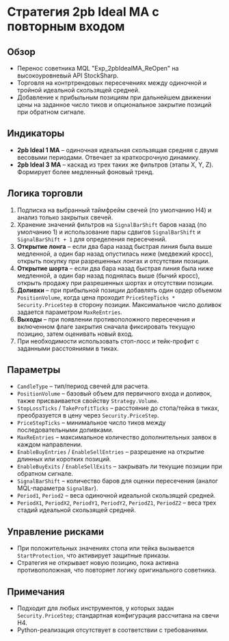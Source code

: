 # Стратегия 2pb Ideal MA с повторным входом

## Обзор
- Перенос советника MQL "Exp_2pbIdealMA_ReOpen" на высокоуровневый API StockSharp.
- Торговля на контртрендовых пересечениях между одиночной и тройной идеальной скользящей средней.
- Добавление к прибыльным позициям при дальнейшем движении цены на заданное число тиков и опциональное закрытие позиций при обратном сигнале.

## Индикаторы
- **2pb Ideal 1 MA** – одиночная идеальная скользящая средняя с двумя весовыми периодами. Отвечает за краткосрочную динамику.
- **2pb Ideal 3 MA** – каскад из трех таких же фильтров (этапы X, Y, Z). Формирует более медленный фоновый тренд.

## Логика торговли
1. Подписка на выбранный таймфрейм свечей (по умолчанию H4) и анализ только закрытых свечей.
2. Хранение значений фильтров на `SignalBarShift` баров назад (по умолчанию 1) и использование пары сдвигов `SignalBarShift` и `SignalBarShift + 1` для определения пересечений.
3. **Открытие лонга** – если два бара назад быстрая линия была выше медленной, а один бар назад опустилась ниже (медвежий кросс), открыть покупку при разрешенных лонгах и отсутствии позиции.
4. **Открытие шорта** – если два бара назад быстрая линия была ниже медленной, а один бар назад поднялась выше (бычий кросс), открыть продажу при разрешенных шортах и отсутствии позиции.
5. **Доливки** – при прибыльной позиции добавлять один ордер объемом `PositionVolume`, когда цена проходит `PriceStepTicks * Security.PriceStep` в сторону позиции. Максимальное число доливок задается параметром `MaxReEntries`.
6. **Выходы** – при появлении противоположного пересечения и включенном флаге закрытия сначала фиксировать текущую позицию, затем оценивать новый вход.
7. При необходимости использовать стоп-лосс и тейк-профит с заданными расстояниями в тиках.

## Параметры
- `CandleType` – тип/период свечей для расчета.
- `PositionVolume` – базовый объем для первичного входа и доливок, также присваивается свойству `Strategy.Volume`.
- `StopLossTicks` / `TakeProfitTicks` – расстояние до стопа/тейка в тиках, преобразуется в цену через `Security.PriceStep`.
- `PriceStepTicks` – минимальное число тиков между последовательными доливками.
- `MaxReEntries` – максимальное количество дополнительных заявок в каждом направлении.
- `EnableBuyEntries` / `EnableSellEntries` – разрешение на открытие длинных или коротких позиций.
- `EnableBuyExits` / `EnableSellExits` – закрывать ли текущие позиции при обратном сигнале.
- `SignalBarShift` – количество баров для оценки пересечения (аналог MQL-параметра `SignalBar`).
- `Period1`, `Period2` – веса одиночной идеальной скользящей средней.
- `PeriodX1`, `PeriodX2`, `PeriodY1`, `PeriodY2`, `PeriodZ1`, `PeriodZ2` – веса трех стадий идеальной скользящей средней.

## Управление рисками
- При положительных значениях стопа или тейка вызывается `StartProtection`, что активирует защитные приказы.
- Стратегия не открывает новую позицию, пока активна противоположная, что повторяет логику оригинального советника.

## Примечания
- Подходит для любых инструментов, у которых задан `Security.PriceStep`; стандартная конфигурация рассчитана на свечи H4.
- Python-реализация отсутствует в соответствии с требованиями.
